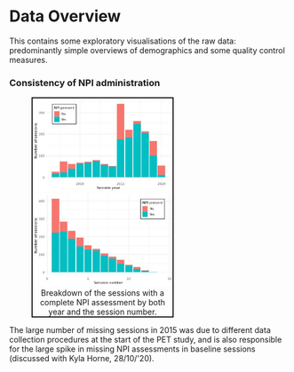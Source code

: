 # Data Overview

This contains some exploratory visualisations of the raw data: predominantly
simple overviews of demographics and some quality control measures.

### Consistency of NPI administration

<figure style="width: 50%; text-align: center; border: 2px solid;">
  <a href="Figures/npi-presence_v_year.pdf">
    <img src="Figures/npi-presence_v_year.jpg">
  </a>
  <a href="Figures/npi-presence_v_session.pdf">
    <img src="Figures/npi-presence_v_session.jpg">
  </a>
  <figcaption>Breakdown of the sessions with a complete NPI assessment by both
  year and the session number.</figcaption>
</figure>

The large number of missing sessions in 2015 was due to different data
collection procedures at the start of the PET study, and is also responsible
for the large spike in missing NPI assessments in baseline sessions (discussed
with Kyla Horne, 28/10/'20).
